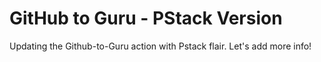 # GitHub to Guru - PStack Version
Updating the Github-to-Guru action with Pstack flair.
Let's add more info!
